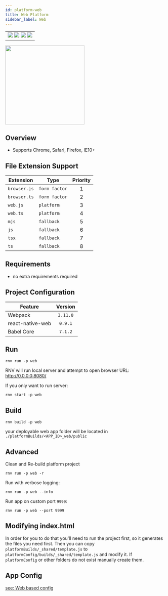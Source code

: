 ```yaml
---
id: platform-web
title: Web Platform
sidebar_label: Web
---
```


<table>
  <tr>
  <td>
    <img src="https://img.shields.io/badge/Mac-yes-brightgreen.svg" />
    <img src="https://img.shields.io/badge/Windows-yes-brightgreen.svg" />
    <img src="https://img.shields.io/badge/Linux-yes-brightgreen.svg" />
    <img src="https://img.shields.io/badge/HostMode-yes-brightgreen.svg" />
  </td>
  </tr>
</table>

<img src="https://renative.org/img/rnv_web.gif" height="250"/>

## Overview

-   Supports Chrome, Safari, Firefox, IE10+

## File Extension Support

<!--EXTENSION_SUPPORT_START-->

| Extension | Type    | Priority  |
| --------- | --------- | :-------: |
| `browser.js` | `form factor` | 1 |
| `browser.ts` | `form factor` | 2 |
| `web.js` | `platform` | 3 |
| `web.ts` | `platform` | 4 |
| `mjs` | `fallback` | 5 |
| `js` | `fallback` | 6 |
| `tsx` | `fallback` | 7 |
| `ts` | `fallback` | 8 |

<!--EXTENSION_SUPPORT_END-->

## Requirements

-   no extra requirements required

## Project Configuration

| Feature          | Version  |
| ---------------- | :------: |
| Webpack          | `3.11.0` |
| react-native-web | `0.9.1`  |
| Babel Core       | `7.1.2`  |

## Run

```
rnv run -p web
```

RNV will run local server and attempt to open browser URL: http://0.0.0.0:8080/

If you only want to run server:

```
rnv start -p web
```

## Build

```
rnv build -p web
```

your deployable web app folder will be located in `./platformBuilds/<APP_ID>_web/public`

## Advanced

Clean and Re-build platform project

```
rnv run -p web -r
```

Run with verbose logging:

```
rnv run -p web --info
```

Run app on custom port `9999`:

```
rnv run -p web --port 9999
```

## Modifying index.html

In order for you to do that you'll need to run the project first, so it generates the files you need first. Then you can copy `platformBuilds/_shared/template.js` to `platformConfig/builds/_shared/template.js` and modify it. If `platformConfig` or other folders do not exist manually create them.

## App Config

[see: Web based config](api-config.md#web-props)
